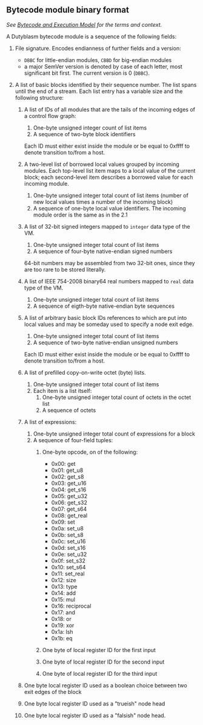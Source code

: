 ## Bytecode module binary format

*See [Bytecode and Execution Model](bytecode.md) for the terms and context.*

A Dutyblasm bytecode module is a sequence of the following fields:

1. File signature. Encodes endianness of further fields and a version:

   - `DBBC` for little-endian modules, `CBBD` for big-endian modules
   - a major SemVer version is denoted by case of each letter, most significant
     bit first. The current version is 0 (`DBBC`).

2. A list of basic blocks identified by their sequence number. The list spans
   until the end of a stream. Each list entry has a variable size and the
   following structure:
   1. A list of IDs of all modules that are the tails of the incoming edges of
      a control flow graph:

      1. One-byte unsigned integer count of list items
      2. A sequence of two-byte block identifiers

      Each ID must either exist inside the module or be equal to 0xffff to
      denote transition to/from a host.


   2. A two-level list of borrowed local values grouped by incoming modules.
      Each top-level list item maps to a local value of the current block;
      each second-level item describes a borrowed value for each incoming
      module.

      1. One-byte unsigned integer total count of list items (number of new
         local values times a number of the incoming block)
      2. A sequence of one-byte local value identifiers. The incoming module
         order is the same as in the 2.1

   3. A list of 32-bit signed integers mapped to `integer` data type of the VM.

      1. One-byte unsigned integer total count of list items
      2. A sequence of four-byte native-endian signed numbers

      64-bit numbers may be assembled from two 32-bit ones, since they are too
      rare to be stored literally.

   4. A list of IEEE 754-2008 binary64 real numbers mapped to `real` data type
     of the VM.

      1. One-byte unsigned integer total count of list items
      2. A sequence of eigth-byte native-endian byte sequences

   4. A list of arbitrary basic block IDs references to which are put into local
      values and may be someday used to specify a node exit edge.

      1. One-byte unsigned integer total count of list items
      2. A sequence of two-byte native-endian unsigned numbers

      Each ID must either exist inside the module or be equal to 0xffff to
      denote transition to/from a host.

   5. A list of prefilled copy-on-write octet (byte) lists.

      1. One-byte unsigned integer total count of list items
      2. Each item is a list itself:
         1. One-byte unsigned integer total count of octets in the octet list
         2. A sequence of octets

   6. A list of expressions:

      1. One-byte unsigned integer total count of expressions for a block
      2. A sequence of four-field tuples:
         1. One-byte opcode, on of the following:

            - 0x00: get
            - 0x01: get_u8
            - 0x02: get_s8
            - 0x03: get_u16
            - 0x04: get_s16
            - 0x05: get_u32
            - 0x06: get_s32
            - 0x07: get_s64
            - 0x08: get_real
            - 0x09: set
            - 0x0a: set_u8
            - 0x0b: set_s8
            - 0x0c: set_u16
            - 0x0d: set_s16
            - 0x0e: set_u32
            - 0x0f: set_s32
            - 0x10: set_s64
            - 0x11: set_real
            - 0x12: size
            - 0x13: type
            - 0x14: add
            - 0x15: mul
            - 0x16: reciprocal
            - 0x17: and
            - 0x18: or
            - 0x19: xor
            - 0x1a: lsh
            - 0x1b: eq

         2. One byte of local register ID for the first input
         3. One byte of local register ID for the second input
         4. One byte of local register ID for the third input

   7. One byte local register ID used as a boolean choice between two exit edges
      of the block
   8. One byte local register ID used as a "trueish" node head
   9. One byte local register ID used as a "falsish" node head.
